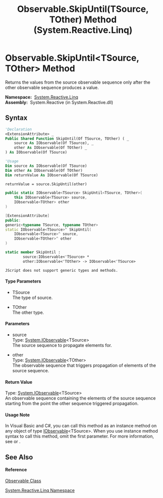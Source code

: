 ﻿---
title: Observable.SkipUntil(TSource, TOther) Method  (System.Reactive.Linq)
TOCTitle: SkipUntil(TSource, TOther) Method
ms:assetid: M:System.Reactive.Linq.Observable.SkipUntil``2(System.IObservable{``0},System.IObservable{``1})
ms:mtpsurl: https://msdn.microsoft.com/en-us/library/Hh229358(v=VS.103)
ms:contentKeyID: 36068774
ms.date: 06/28/2011
mtps_version: v=VS.103
f1_keywords:
- System.Reactive.Linq.Observable.SkipUntil``2
dev_langs:
- CSharp
- JScript
- VB
- FSharp
- c++
---

# Observable.SkipUntil\<TSource, TOther\> Method

Returns the values from the source observable sequence only after the other observable sequence produces a value.

**Namespace:**  [System.Reactive.Linq](hh211929\(v=vs.103\).md)  
**Assembly:**  System.Reactive (in System.Reactive.dll)

## Syntax

``` vb
'Declaration
<ExtensionAttribute> _
Public Shared Function SkipUntil(Of TSource, TOther) ( _
    source As IObservable(Of TSource), _
    other As IObservable(Of TOther) _
) As IObservable(Of TSource)
```

``` vb
'Usage
Dim source As IObservable(Of TSource)
Dim other As IObservable(Of TOther)
Dim returnValue As IObservable(Of TSource)

returnValue = source.SkipUntil(other)
```

``` csharp
public static IObservable<TSource> SkipUntil<TSource, TOther>(
    this IObservable<TSource> source,
    IObservable<TOther> other
)
```

``` c++
[ExtensionAttribute]
public:
generic<typename TSource, typename TOther>
static IObservable<TSource>^ SkipUntil(
    IObservable<TSource>^ source, 
    IObservable<TOther>^ other
)
```

``` fsharp
static member SkipUntil : 
        source:IObservable<'TSource> * 
        other:IObservable<'TOther> -> IObservable<'TSource> 
```

``` jscript
JScript does not support generic types and methods.
```

#### Type Parameters

  - TSource  
    The type of source.

<!-- end list -->

  - TOther  
    The other type.

#### Parameters

  - source  
    Type: [System.IObservable](https://msdn.microsoft.com/en-us/library/Dd990377)\<TSource\>  
    The source sequence to propagate elements for.  

<!-- end list -->

  - other  
    Type: [System.IObservable](https://msdn.microsoft.com/en-us/library/Dd990377)\<TOther\>  
    The observable sequence that triggers propagation of elements of the source sequence.  

#### Return Value

Type: [System.IObservable](https://msdn.microsoft.com/en-us/library/Dd990377)\<TSource\>  
An observable sequence containing the elements of the source sequence starting from the point the other sequence triggered propagation.  

#### Usage Note

In Visual Basic and C\#, you can call this method as an instance method on any object of type [IObservable](https://msdn.microsoft.com/en-us/library/Dd990377)\<TSource\>. When you use instance method syntax to call this method, omit the first parameter. For more information, see [](https://msdn.microsoft.com/en-us/library/Bb384936) or [](https://msdn.microsoft.com/en-us/library/Bb383977).

## See Also

#### Reference

[Observable Class](hh244252\(v=vs.103\).md)

[System.Reactive.Linq Namespace](hh211929\(v=vs.103\).md)

